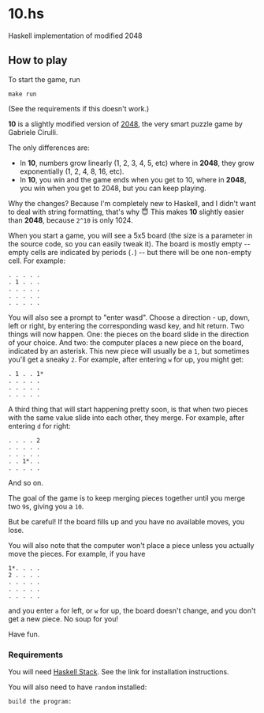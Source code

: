 # 10.hs
Haskell implementation of modified 2048

## How to play

To start the game, run

```
make run
```

(See the requirements if this doesn't work.)

**10** is a slightly modified version of [2048](https://github.com/gabrielecirulli/2048), the very smart puzzle game by Gabriele Cirulli.

The only differences are:
- In **10**, numbers grow linearly (1, 2, 3, 4, 5, etc) where in **2048**, they grow exponentially (1, 2, 4, 8, 16, etc).
- In **10**, you win and the game ends when you get to 10, where in **2048**, you win when you get to 2048, but you can keep playing.

Why the changes? Because I'm completely new to Haskell, and I didn't want to deal with string formatting, that's why 😇 
This makes **10** slightly easier than **2048**, because `2^10` is only 1024.

When you start a game, you will see a 5x5 board (the size is a parameter in the source code, so you can easily tweak it).
The board is mostly empty -- empty cells are indicated by periods (`.`) -- but there will be one non-empty cell. For example:

```
. . . . .
. 1 . . .
. . . . .
. . . . .
. . . . .
```

You will also see a prompt to "enter wasd".
Choose a direction - up, down, left or right, by entering the corresponding wasd key, and hit return.
Two things will now happen.
One: the pieces on the board slide in the direction of your choice. 
And two: the computer places a new piece on the board, indicated by an asterisk.
This new piece will usually be a `1`, but sometimes you'll get a sneaky `2`.
For example, after entering `w` for up, you might get:

```
. 1 . . 1*
. . . . .
. . . . .
. . . . .
```

A third thing that will start happening pretty soon, is that when two pieces with the same value slide into each other, they merge.
For example, after entering `d` for right:

```
. . . . 2
. . . . .
. . . . .
. . 1*. .
. . . . .
```

And so on.

The goal of the game is to keep merging pieces together until you merge two `9`s, giving you a `10`.

But be careful!
If the board fills up and you have no available moves, you lose.

You will also note that the computer won't place a piece unless you actually move the pieces.
For example, if you have

```
1*. . . .
2 . . . .
. . . . .
. . . . .
. . . . .
```

and you enter `a` for left, or `w` for up, the board doesn't change, and you don't get a new piece. 
No soup for you!

Have fun.

### Requirements

You will need [Haskell Stack](https://docs.haskellstack.org/en/stable/README/).
See the link for installation instructions.

You will also need to have `random` installed:

```
build the program:
```

